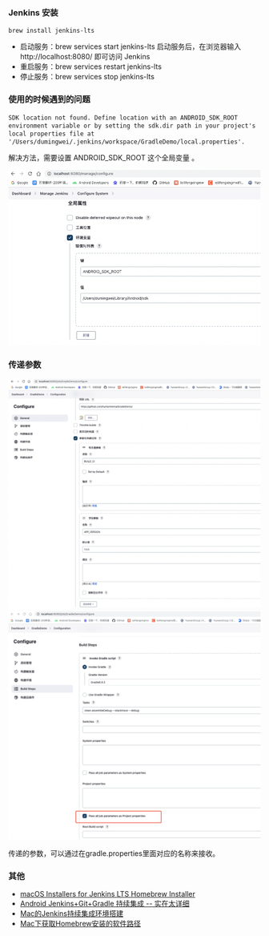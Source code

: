 
### Jenkins 安装
```shell script
brew install jenkins-lts
```

* 启动服务：brew services start jenkins-lts 启动服务后，在浏览器输入 http://localhost:8080/ 即可访问 Jenkins
* 重启服务：brew services restart jenkins-lts
* 停止服务：brew services stop jenkins-lts

### 使用的时候遇到的问题

```text
SDK location not found. Define location with an ANDROID_SDK_ROOT environment variable or by setting the sdk.dir path in your project's local properties file at '/Users/dumingwei/.jenkins/workspace/GradleDemo/local.properties'.
```

解决方法，需要设置 ANDROID_SDK_ROOT 这个全局变量 。

![配置全局变量](配置全局变量.png)


### 传递参数

![Jenkins参数化构建传递参数](Jenkins参数化构建传递参数.png)
![传递构建参数](传递构建参数.png)

传递的参数，可以通过在gradle.properties里面对应的名称来接收。


### 其他

* [macOS Installers for Jenkins LTS Homebrew Installer ](https://www.jenkins.io/download/lts/macos/)
* [Android Jenkins+Git+Gradle 持续集成 -- 实在太详细](https://juejin.cn/post/6844903457833353229)
* [Mac的Jenkins持续集成环境搭建](https://www.jianshu.com/p/96fa461c543b)
* [Mac下获取Homebrew安装的软件路径](https://juejin.cn/post/6844903561705291789)

